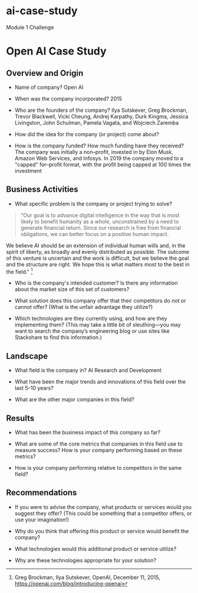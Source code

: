 # ai-case-study
Module 1 Challenge
# Open AI Case Study

## Overview and Origin

* Name of company?
Open AI

* When was the company incorporated?
2015

* Who are the founders of the company?
Ilya Sutskever, Greg Brockman, Trevor Blackwell, Vicki Cheung, Andrej Karpathy, Durk Kingma, Jessica Livingston, John Schulman, Pamela Vagata, and Wojciech Zaremba

* How did the idea for the company (or project) come about?

* How is the company funded? How much funding have they received?
The company was initially a non&ndash;profit, invested in by Elon Musk, Amazon Web Services, and Infosys.
In 2019 the company moved to a "capped" for&ndash;profit format, with the profit being capped at 100 times the investment 

## Business Activities

* What specific problem is the company or project trying to solve?
>"Our goal is to advance digital intelligence in the way that is most likely to benefit humanity as a whole, unconstrained by a need to generate financial return. Since our research is free from financial obligations, we can better focus on a positive human impact.

We believe AI should be an extension of individual human wills and, in the spirit of liberty, as broadly and evenly distributed as possible. The outcome of this venture is uncertain and the work is difficult, but we believe the goal and the structure are right. We hope this is what matters most to the best in the field." [^fn1]

[^fn1]: Greg Brockman, Ilya Sutskever, OpenAI, December 11, 2015, https://openai.com/blog/introducing-openai

* Who is the company's intended customer? Is there any information about the market size of this set of customers?

* What solution does this company offer that their competitors do not or cannot offer? (What is the unfair advantage they utilize?)

* Which technologies are they currently using, and how are they implementing them? (This may take a little bit of sleuthing&mdash;you may want to search the company’s engineering blog or use sites like Stackshare to find this information.)

## Landscape

* What field is the company in?
AI Research and Development

* What have been the major trends and innovations of this field over the last 5&ndash;10 years?


* What are the other major companies in this field?

## Results

* What has been the business impact of this company so far?

* What are some of the core metrics that companies in this field use to measure success? How is your company performing based on these metrics?

* How is your company performing relative to competitors in the same field?

## Recommendations

* If you were to advise the company, what products or services would you suggest they offer? (This could be something that a competitor offers, or use your imagination!)

* Why do you think that offering this product or service would benefit the company?

* What technologies would this additional product or service utilize?

* Why are these technologies appropriate for your solution?
